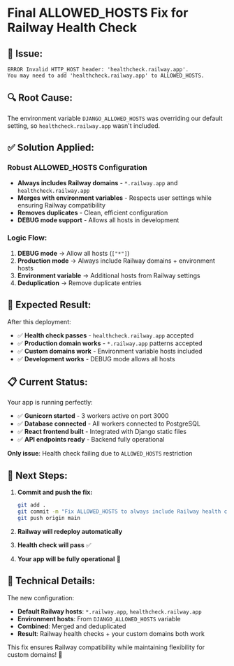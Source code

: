 # Final ALLOWED_HOSTS Fix for Railway Health Check

## 🚨 **Issue:**
```
ERROR Invalid HTTP_HOST header: 'healthcheck.railway.app'. 
You may need to add 'healthcheck.railway.app' to ALLOWED_HOSTS.
```

## 🔍 **Root Cause:**
The environment variable `DJANGO_ALLOWED_HOSTS` was overriding our default setting, so `healthcheck.railway.app` wasn't included.

## ✅ **Solution Applied:**

### **Robust ALLOWED_HOSTS Configuration**
- **Always includes Railway domains** - `*.railway.app` and `healthcheck.railway.app`
- **Merges with environment variables** - Respects user settings while ensuring Railway compatibility
- **Removes duplicates** - Clean, efficient configuration
- **DEBUG mode support** - Allows all hosts in development

### **Logic Flow:**
1. **DEBUG mode** → Allow all hosts (`["*"]`)
2. **Production mode** → Always include Railway domains + environment hosts
3. **Environment variable** → Additional hosts from Railway settings
4. **Deduplication** → Remove duplicate entries

## 🎯 **Expected Result:**

After this deployment:
- ✅ **Health check passes** - `healthcheck.railway.app` accepted
- ✅ **Production domain works** - `*.railway.app` patterns accepted
- ✅ **Custom domains work** - Environment variable hosts included
- ✅ **Development works** - DEBUG mode allows all hosts

## 📋 **Current Status:**

Your app is running perfectly:
- ✅ **Gunicorn started** - 3 workers active on port 3000
- ✅ **Database connected** - All workers connected to PostgreSQL
- ✅ **React frontend built** - Integrated with Django static files
- ✅ **API endpoints ready** - Backend fully operational

**Only issue**: Health check failing due to `ALLOWED_HOSTS` restriction

## 🚀 **Next Steps:**

1. **Commit and push the fix:**
   ```bash
   git add .
   git commit -m "Fix ALLOWED_HOSTS to always include Railway health check domain"
   git push origin main
   ```

2. **Railway will redeploy automatically**

3. **Health check will pass** ✅

4. **Your app will be fully operational** 🎉

## 🔧 **Technical Details:**

The new configuration:
- **Default Railway hosts**: `*.railway.app`, `healthcheck.railway.app`
- **Environment hosts**: From `DJANGO_ALLOWED_HOSTS` variable
- **Combined**: Merged and deduplicated
- **Result**: Railway health checks + your custom domains both work

This fix ensures Railway compatibility while maintaining flexibility for custom domains! 🚀
